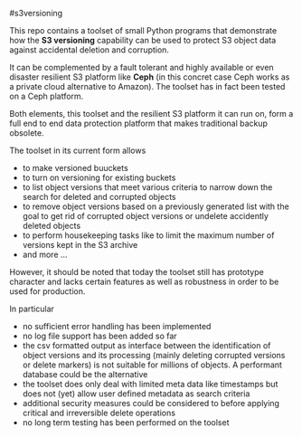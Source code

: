 #s3versioning

This repo contains a toolset of small Python programs that demonstrate
how the **S3 versioning** capability can be used to protect S3 object data
against accidental deletion and corruption.

It can be complemented by a fault tolerant and highly available or
even disaster resilient S3 platform like **Ceph** (in this concret case
Ceph works as a private cloud alternative to Amazon). 
The toolset has in fact been tested on a Ceph platform.

Both elements, this toolset and the resilient S3 platform it can run on,
form a full end to end data protection platform that makes traditional
backup obsolete.

The toolset in its current form allows
- to make versioned buuckets
- to turn on versioning for existing buckets
- to list object versions that meet various criteria to narrow down the 
search for deleted and corrupted objects
- to remove object versions based on a previously generated list with the
goal to get rid of corrupted object versions or undelete accidently
deleted objects
- to perform housekeeping tasks like to limit the maximum number of
versions kept in the S3 archive
- and more ...

However, it should be noted that today the toolset still has prototype
character and lacks certain  features as well as robustness in order to be
used for production.

In particular
- no sufficient error handling has been implemented
- no log file support has been added so far
- the csv formatted output as interface between the identification of object
versions and its processing (mainly deleting corrupted versions or delete
markers) is not suitable for millions of objects. A performant database
could be the alternative
- the toolset does only deal with limited meta data like timestamps but does
not (yet) allow user defined metadata as search criteria
- additional security measures could be considered to before applying
critical and irreversible delete operations
- no long term testing has been performed on the toolset
